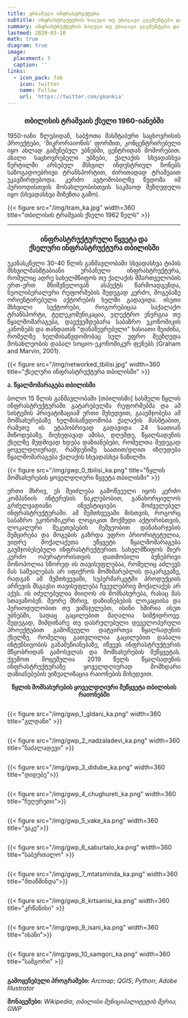 ```yaml
---
title: ურბანული ინფრასტრუქტურა
subtitle: ინფრასტრუქტურის ხილული თუ უხილავი ელემენტები და 'ინფრასტრუქტურული წყვეტა'
summary: ინფრასტრუქტურის ხილული თუ უხილავი ელემენტები და 'ინფრასტრუქტურული წყვეტა'
lastmod: 2020-03-10
math: true
diagram: true
image:
  placement: 3
  caption: ''
links:
  - icon_pack: fab
    icon: twitter
    name: Follow
    url: 'https://twitter.com/gkankia'
---
```


<center><h3>თბილისის ტრამვაის ქსელი 1960-იანებში</h3></center>

<p align="justify"> 
1950-იანი წლებიდან, საბჭოთა მასშტაბური საცხოვრისის პროექტები, 'მიკრორაიონის' ფორმით, კონცენტრირებული იყო ახლად გაშენებულ უბნებში, ცენტრიდან მოშორებით. ახალი საცხოვრებელი უბნები, ქალაქის სხვადასხვა წერტილში არსებულ მსხვილ ინდუსტრიულ ზონებს საზოგადოებრივი ტრანსპორტით, ძირითადად ტრამვაით უკავშირდებოდა. კერძო ავტომობილზე წვდომა იმ პერიოდისთვის მოსახლეობისთვის საკმაოდ შეზღუდული იყო (სხვადასხვა მიზეზთა გამო).</p>

{{< figure src="/img/tram_ka.jpg" width=360 title="თბილისის ტრამვაის ქსელი 1962 წელს" >}}

*****

<center><h3> ინფრასტრუქტურული წყვეტა და <br> ქსელური ინფრასტრუქტურა თბილისში </h3></center>

<p align="justify"> 
უკანასკნელი 30-40 წლის განმავლობაში სხვადასხვა ტიპის მსხვილმასშტაბიანი ურბანული ინფრასტრუქტურა, რომელიც ადრე სახელმწიფოს თუ ქალაქის მმართველობის ერთ-ერთ მნიშვნელოვან ასპექტს წარმოადგენდა, ნეოლიბერალური რეფორმების შედეგად კერძო, მოგებაზე ორიენტირებული აქტორების ხელში გადავიდა. ისეთი მსხვილი სექტორები, როგორებიცაა საქალაქო ტრანსპორტი, ტელეკომუნიკაცია, ელექტრო ენერგია თუ წყალმომარაგება, დაექვემდებარა საბაზრო ეკონომიკის კანონებს და თანდათან "დანაწევრებული" ხასიათი შეიძინა, რომელზე ხელმისაწვდომობაც სულ უფრო შეეზღუდა მოსახლეობის დაბალ სოციო-ეკონომიკურ ფენებს (Graham and Marvin, 2001).</p>

{{< figure src="/img/networked_tbilisi.jpg" width=360 title="ქსელური ინფრასტრუქტურა თბილისში" >}}

**ა. წყალმომარაგება თბილისში**

<p align="justify"> 
ბოლო 15 წლის განმავლობაში [თბილისში] სასმელი წყლის ინფრასტრუქტურაში გატარებულმა რეფორმებმა და ამ სისტემის პრივატიზაციამ ერთი შეხედვით, გააუმჯობესა ამ მომსახურებაზე ხელმისაწვდომობა ქალაქის მასშტაბით, რამეთუ ის ეტაპობრივად გადავიდა 24 საათიან მიწოდებაზე. 
მიუხედავად ამისა, დღემდე, წყალსადენის ქსელზე მუდმივად ხდება დაზიანებები, რომელთა შედეგად ყოველდღიურად, რამდენიმე საათით/დღით იზღუდება წყალმომარაგება  ქალაქის სხვადასხვა ნაწილში.</p>

{{< figure src="/img/gwp_0_tbilisi_ka.png" title="წყლის მომსახურების ყოველდღიური წყვეტა თბილისში" >}}

<p align="justify"> 
ერთი მხრივ, ეს შეიძლება გამოწვეული იყოს კერძო კომპანიის ინტერესის ნაკლებობით, განახორციელოს გრძელვადიანი ინვესტიციები მოძველებულ ინფრასტრუქტურაში. ამ შემთხვევაში მისთვის, როგორც საბაზრო ეკონომიკური ლოგიკით მოქმედი აქტორისთვის, ლოკალური შეკეთებების მეშვეობით დანახარჯების შემცირება და მოგების გაზრდა უფრო პრიორიტეტულია, ვიდრე მოქალაქეთა უწყვეტი წყალმომარაგება გაუმჯობესებული ინფრასტრუქტურით. სახელმწიფოს მიერ კერძო ოპერატორისთვის დათმობილი ბუნებრივი მონოპოლია სწორედ ის თავისუფლებაა, რომელიც აძლევს მას საშუალებას არ იფიქროს მომხმარებლის დაკარგვაზე, რადგან ამ შემთხვევაში, სუპერმარკეტში პროდუქციის არჩევის მსგავსი თავისუფლება ჩვეულებრივ მოქალაქეს არ აქვს. ის იძულებულია მიიღოს ის მომსახურება, რასაც მას სთავაზობენ. 
მეორე მხრივ, დაზიანებების ლოკაციისა და პერიოდულობით თუ ვიმსჯელებთ, ისინი ხშირია ისეთ უბნებში, სადაც გაცილებით მაღალია სიმჭიდროვე. შედეგად, მიმდინარე თუ დასრულებული დეველოპერული პროექტებით გამოწვეული დატვირთვა წყალსადენის ქსელზე, რომელიც გათვლილია გაცილებით დაბალი ინტენსივობის განაშენიანებაზე, იწვევს ინფრასტრუქტურის მწყობრიდან გამოსვლას და მომსახურების შეწყვეტას. ქვემოთ მოცემულია 2019 წელს წყალსადენის ინფრასტრუქტურაზე ყოველდღიურად მომხდარი დაზიანებების ვიზუალიზაცია რაიონების მიხედვით.</p>

<center><b>წყლის მომსახურების ყოველდღიური შეწყვეტა თბილისის რაიონებში</b></center>

<!DOCTYPE html>
<html>
<head>
<meta name="viewport" content="width=device-width, initial-scale=1">
<style>
* {
  box-sizing: border-box;
}

/* Create two equal columns that floats next to each other */
.column {
  float: left;
  width: 50%;
  padding: 10px;
}

/* Clear floats after the columns */
.row:after {
  content: "";
  display: table;
  clear: both;
}

/* Responsive layout - makes the two columns stack on top of each other instead of next to each other */
@media screen and (max-width: 600px) {
  .column {
    width: 100%;
  }
}
</style>
</head>
<body>

<div class="row">
  <div class="column" style="">
    <p>{{< figure src="/img/gwp_1_gldani_ka.png" width=360 title="გლდანი" >}}</p>
  </div>
  <div class="column" style="">
    <p>{{< figure src="/img/gwp_2_nadzaladevi_ka.png" width=360 title="ნაძალადევი" >}}</p>
  </div>
</div>
<div class="row">
  <div class="column" style="">
    <p>{{< figure src="/img/gwp_3_didube_ka.png" width=360 title="დიდუბე">}}</p>
  </div>
  <div class="column" style="">
    <p>{{< figure src="/img/gwp_4_chughureti_ka.png" width=360 title="ჩუღურეთი">}}</p>
  </div>
</div>
<div class="row">
  <div class="column" style="">
    <p>{{< figure src="/img/gwp_5_vake_ka.png" width=360 title="ვაკე">}}</p>
  </div>
  <div class="column" style="">
    <p>{{< figure src="/img/gwp_6_saburtalo_ka.png" width=360 title="საბურთალო" >}}</p>
  </div>
</div>
<div class="row">
  <div class="column" style="">
    <p>{{< figure src="/img/gwp_7_mtatsminda_ka.png" width=360 title="მთაწმინდა">}}</p>
  </div>
  <div class="column" style="">
    <p>{{< figure src="/img/gwp_8_krtsanisi_ka.png" width=360 title="კრწანისი" >}}</p>
  </div>
</div>
<div class="row">
  <div class="column" style="">
    <p>{{< figure src="/img/gwp_9_isani_ka.png" width=360 title="ისანი">}}</p>
  </div>
  <div class="column" style="">
    <p>{{< figure src="/img/gwp_10_samgori_ka.png" width=360 title="სამგორი" >}}</p>
  </div>
</div>
</body>
</html>

**გამოყენებული პროგრამები:** _Arcmap_; _QGIS_; _Python_; _Adobe Illustrator_             

**მონაცემები:** _Wikipedia_; _თბილისი მუნიციპალიტეტის მერია_; _GWP_ 
